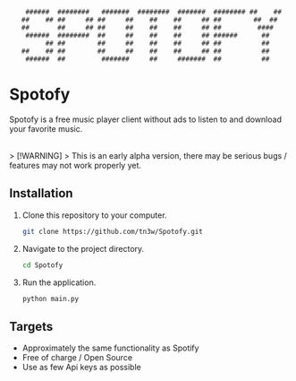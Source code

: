 ```
    ######  ########   #######  ########  #######  ######## ##    ## 
   ##    ## ##     ## ##     ##    ##    ##     ## ##        ##  ##  
   ##       ##     ## ##     ##    ##    ##     ## ##         ####   
    ######  ########  ##     ##    ##    ##     ## ######      ##    
         ## ##        ##     ##    ##    ##     ## ##          ##    
   ##    ## ##        ##     ##    ##    ##     ## ##          ##    
    ######  ##         #######     ##     #######  ##          ##    
```

# Spotofy
Spotofy is a free music player client without ads to listen to and download your favorite music.

<br>
> [!WARNING]
> This is an early alpha version, there may be serious bugs / features may not work properly yet.
<br>

## Installation

1. Clone this repository to your computer.
   ```bash
   git clone https://github.com/tn3w/Spotofy.git
   ```

2. Navigate to the project directory.
   ```bash
   cd Spotofy
   ```

3. Run the application.
   ```bash
   python main.py
   ```


## Targets
- Approximately the same functionality as Spotify
- Free of charge / Open Source
- Use as few Api keys as possible
